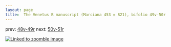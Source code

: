 ```yaml
---
layout: page
title:  The Venetus B manuscript (Marciana 453 = 821), bifolio 49v-50r
---
```


prev: [48v-49r](../48v-49r/) next: [50v-51r](../50v-51r/)



[![Linked to zoomble image](http://www.homermultitext.org/iipsrv?IIIF=/project/homer/pyramidal/deepzoom/hmt/vbbifolio/v1/vb_49v_50r.tif/full/2000,/0/default.jpg)](http://www.homermultitext.org/ict2/?urn=urn:cite2:hmt:vbbifolio.v1:vb_49v_50r)

